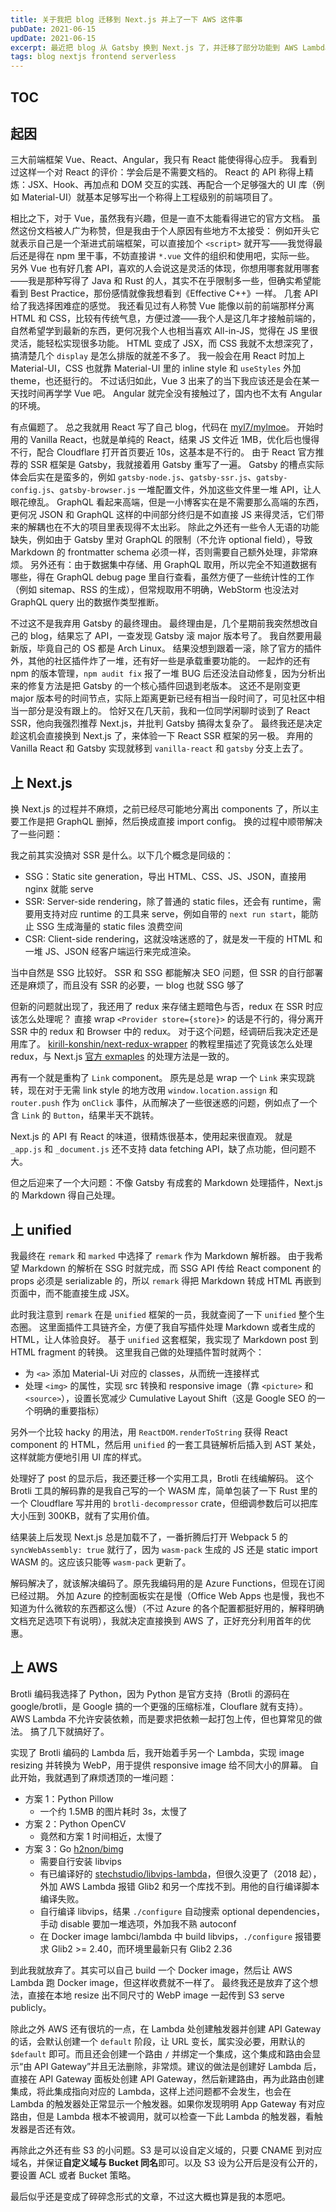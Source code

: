 ```yaml
---
title: 关于我把 blog 迁移到 Next.js 并上了一下 AWS 这件事
pubDate: 2021-06-15
updDate: 2021-06-15
excerpt: 最近把 blog 从 Gatsby 换到 Next.js 了，并迁移了部分功能到 AWS Lambda 和 S3 上。这是我在此过程中的一些经历、体验和思考。
tags: blog nextjs frontend serverless
---
```


## TOC

## 起因

三大前端框架 Vue、React、Angular，我只有 React 能使得得心应手。
我看到过这样一个对 React 的评价：学会后是不需要文档的。
React 的 API 称得上精炼：JSX、Hook、再加点和 DOM 交互的实践、再配合一个足够强大的 UI 库（例如 Material-UI）就基本足够写出一个称得上工程级别的前端项目了。

相比之下，对于 Vue，虽然我有兴趣，但是一直不太能看得进它的官方文档。
虽然这份文档被人广为称赞，但是我由于个人原因有些地方不太接受：
例如开头它就表示自己是一个渐进式前端框架，可以直接加个 `<script>` 就开写——我觉得最后还是得在 npm 里干事，不妨直接讲 `*.vue` 文件的组织和使用吧，实际一些。
另外 Vue 也有好几套 API，喜欢的人会说这是灵活的体现，你想用哪套就用哪套——我是那种写得了 Java 和 Rust 的人，其实不在乎限制多一些，但确实希望能看到 Best Practice，那份感情就像我想看到《Effective C++》一样。
几套 API 给了我选择困难症的感觉。
我还看见过有人称赞 Vue 能像以前的前端那样分离 HTML 和 CSS，比较有传统气息，方便过渡——我个人是这几年才接触前端的，自然希望学到最新的东西，更何况我个人也相当喜欢 All-in-JS，觉得在 JS 里很灵活，能轻松实现很多功能。
HTML 变成了 JSX，而 CSS 我就不太想深究了，搞清楚几个 `display` 是怎么排版的就差不多了。
我一般会在用 React 时加上 Material-UI，CSS 也就靠 Material-UI 里的 inline style 和 `useStyles` 外加 theme，也还挺行的。
不过话归如此，Vue 3 出来了的当下我应该还是会在某一天找时间再学学 Vue 吧。
Angular 就完全没有接触过了，国内也不太有 Angular 的环境。

有点偏题了。
总之我就用 React 写了自己 blog，代码在 [myl7/mylmoe](https://github.com/myl7/mylmoe)。
开始时用的 Vanilla React，也就是单纯的 React，结果 JS 文件近 1MB，优化后也慢得不行，配合 Cloudflare 打开首页要近 10s，这基本是不行的。
由于 React 官方推荐的 SSR 框架是 Gatsby，我就接着用 Gatsby 重写了一遍。
Gatsby 的槽点实际体会后实在是蛮多的，例如 `gatsby-node.js`、`gatsby-ssr.js`、`gatsby-config.js`、`gatsby-browser.js` 一堆配置文件，外加这些文件里一堆 API，让人眼花缭乱。
GraphQL 看起来高端，但是一小博客实在是不需要那么高端的东西，更何况 JSON 和 GraphQL 这样的中间部分终归是不如直接 JS 来得灵活，它们带来的解耦也在不大的项目里表现得不太出彩。
除此之外还有一些令人无语的功能缺失，例如由于 Gatsby 里对 GraphQL 的限制（不允许 optional field），导致 Markdown 的 frontmatter schema 必须一样，否则需要自己额外处理，非常麻烦。
另外还有：由于数据集中存储、用 GraphQL 取用，所以完全不知道数据有哪些，得在 GraphQL debug page 里自行查看，虽然方便了一些统计性的工作（例如 sitemap、RSS 的生成），但常规取用不明确，WebStorm 也没法对 GraphQL query 出的数据作类型推断。

不过这不是我弃用 Gatsby 的最终理由。
最终理由是，几个星期前我突然想改自己的 blog，结果忘了 API，一查发现 Gatsby 滚 major 版本号了。
我自然要用最新版，毕竟自己的 OS 都是 Arch Linux。
结果没想到跟着一滚，除了官方的插件外，其他的社区插件炸了一堆，还有好一些是承载重要功能的。
一起炸的还有 npm 的版本管理，`npm audit fix` 报了一堆 BUG 后还没法自动修复，因为分析出来的修复方法是把 Gatsby 的一个核心插件回退到老版本。
这还不是刚变更 major 版本号的时间节点，实际上距离更新已经有相当一段时间了，可见社区中相当一部分是没有跟上的。
恰好又在几天前，我和一位同学闲聊时谈到了 React SSR，他向我强烈推荐 Next.js，并批判 Gatsby 搞得太复杂了。
最终我还是决定趁这机会直接换到 Next.js 了，来体验一下 React SSR 框架的另一极。
弃用的 Vanilla React 和 Gatsby 实现就移到 `vanilla-react` 和 `gatsby` 分支上去了。

## 上 Next.js

换 Next.js 的过程并不麻烦，之前已经尽可能地分离出 components 了，所以主要工作是把 GraphQL 删掉，然后换成直接 import config。
换的过程中顺带解决了一些问题：

我之前其实没搞对 SSR 是什么。以下几个概念是同级的：

- SSG：Static site generation，导出 HTML、CSS、JS、JSON，直接用 nginx 就能 serve
- SSR: Server-side rendering，除了普通的 static files，还会有 runtime，需要用支持对应 runtime 的工具来 serve，例如自带的 `next run start`，能防止 SSG 生成海量的 static files 浪费空间
- CSR: Client-side rendering，这就没啥迷惑的了，就是发一干瘦的 HTML 和一堆 JS、JSON 经客户端运行来完成渲染。

当中自然是 SSG 比较好。
SSR 和 SSG 都能解决 SEO 问题，但 SSR 的自行部署还是麻烦了，而且没有 SSR 的必要，一 blog 也就 SSG 够了

但新的问题就出现了，我还用了 redux 来存储主题暗色与否，redux 在 SSR 时应该怎么处理呢？
直接 wrap `<Provider store={store}>` 的话是不行的，得分离开 SSR 中的 redux 和 Browser 中的 redux。
对于这个问题，经调研后我决定还是用库了。
[kirill-konshin/next-redux-wrapper](https://github.com/kirill-konshin/next-redux-wrapper) 的教程里描述了究竟该怎么处理 redux，与 Next.js [官方 exmaples](https://github.com/vercel/next.js/tree/canary/examples/with-redux) 的处理方法是一致的。

再有一个就是重构了 `Link` component。
原先是总是 wrap 一个 `Link` 来实现跳转，现在对于无需 link style 的地方改用 `window.location.assign` 和 `router.push` 作为 `onClick` 事件，从而解决了一些很迷惑的问题，例如点了一个含 `Link` 的 `Button`，结果半天不跳转。

Next.js 的 API 有 React 的味道，很精炼很基本，使用起来很直观。
就是 `_app.js` 和 `_document.js` 还不支持 data fetching API，缺了点功能，但问题不大。

但之后迎来了一个大问题：不像 Gatsby 有成套的 Markdown 处理插件，Next.js 的 Markdown 得自己处理。

## 上 unified

我最终在 `remark` 和 `marked` 中选择了 `remark` 作为 Markdown 解析器。
由于我希望 Markdown 的解析在 SSG 时就完成，而 SSG API 传给 React component 的 props 必须是 serializable 的，所以 `remark` 得把 Markdown 转成 HTML 再嵌到页面中，而不能直接生成 JSX。

此时我注意到 `remark` 在是 `unified` 框架的一员，我就查阅了一下 `unified` 整个生态圈。
这里面插件工具链齐全，方便了我自写插件处理 Markdown 或者生成的 HTML，让人体验良好。
基于 `unified` 这套框架，我实现了 Markdown post 到 HTML fragment 的转换。
这里我自己做的处理插件暂时就两个：

- 为 `<a>` 添加 Material-Ui 对应的 classes，从而统一连接样式
- 处理 `<img>` 的属性，实现 src 转换和 responsive image（靠 `<picture>` 和 `<source>`），设置长宽减少 Cumulative Layout Shift（这是 Google SEO 的一个明确的重要指标）

另外一个比较 hacky 的用法，用 `ReactDOM.renderToString` 获得 React component 的 HTML，然后用 `unified` 的一套工具链解析后插入到 AST 某处，这样就能方便地引用 UI 库的样式。

处理好了 post 的显示后，我还要迁移一个实用工具，Brotli 在线编解码。
这个 Brotli 工具的解码靠的是我自己写的一个 WASM 库，简单包装了一下 Rust 里的一个 Cloudflare 写并用的 `brotli-decompressor` crate，但细调参数后可以把库大小压到 300KB，就有了实用价值。

结果装上后发现 Next.js 总是加载不了，一番折腾后打开 Webpack 5 的 `syncWebAssembly: true` 就行了，因为 `wasm-pack` 生成的 JS 还是 static import WASM 的。这应该只能等 `wasm-pack` 更新了。

解码解决了，就该解决编码了。原先我编码用的是 Azure Functions，但现在订阅已经过期。
外加 Azure 的控制面板实在是慢（Office Web Apps 也是慢，我也不知道为什么微软的东西都这么慢）（不过 Azure 的各个配置都挺好用的，解释明确文档充足选项下有说明），我就决定直接换到 AWS 了，正好充分利用首年的优惠。

## 上 AWS

Brotli 编码我选择了 Python，因为 Python 是官方支持（Brotli 的源码在 google/brotli，是 Google 搞的一个更强的压缩标准，Clouflare 就有支持）。
AWS Lambda 不允许安装依赖，而是要求把依赖一起打包上传，但也算常见的做法。
搞了几下就搞好了。

实现了 Brotli 编码的 Lambda 后，我开始着手另一个 Lambda，实现 image resizing 并转换为 WebP，用于提供 responsive image 给不同大小的屏幕。
自此开始，我就遇到了麻烦透顶的一堆问题：

- 方案 1：Python Pillow
  - 一个约 1.5MB 的图片耗时 3s，太慢了
- 方案 2：Python OpenCV
  - 竟然和方案 1 时间相近，太慢了
- 方案 3：Go [h2non/bimg](https://github.com/h2non/bimg)
  - 需要自行安装 libvips
  - 有已编译好的 [stechstudio/libvips-lambda](https://github.com/stechstudio/libvips-lambda)，但很久没更了（2018 起），外加 AWS Lambda 报错 Glib2 和另一个库找不到。用他的自行编译脚本编译失败。
  - 自行编译 libvips，结果 `./configure` 自动搜索 optional dependencies，手动 disable 要加一堆选项，外加我不熟 autoconf
  - 在 Docker image lambci/lambda 中 build libvips，`./configure` 报错要求 Glib2 >= 2.40，而环境里最新只有 Glib2 2.36

到此我就放弃了。其实可以自己 build 一个 Docker image，然后让 AWS Lambda 跑 Docker image，但这样收费就不一样了。
最终我还是放弃了这个想法，直接在本地 resize 出不同尺寸的 WebP image 一起传到 S3 serve publicly。

除此之外 AWS 还有很坑的一点，在 Lambda 处创建触发器并创建 API Gateway 的话，会默认创建一个 `default` 阶段，让 URL 变长，属实没必要，用默认的 `$default` 即可。而且还会创建一个路由 `/` 并绑定一个集成，这个集成和路由会显示“由 API Gateway”并且无法删除，非常烦。建议的做法是创建好 Lambda 后，直接在 API Gateway 面板处创建 API Gateway，然后新建路由，再为此路由创建集成，将此集成指向对应的 Lambda，这样上述问题都不会发生，也会在 Lambda 的触发器处正常显示一个触发器。如果你发现明明 App Gateway 有对应路由，但是 Lambda 根本不被调用，就可以检查一下此 Lambda 的触发器，看触发器是否还有效。

再除此之外还有些 S3 的小问题。S3 是可以设自定义域的，只要 CNAME 到对应域名，并保证**自定义域与 Bucket 同名**即可。以及 S3 设为公开后是没有公开的，要设置 ACL 或者 Bucket 策略。

最后似乎还是变成了碎碎念形式的文章，不过这大概也算是我的本愿吧。
